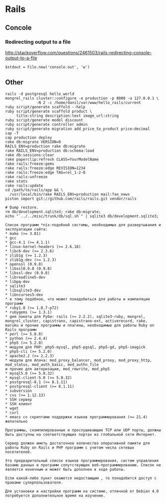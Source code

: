 <!-- -*- coding: utf-8-unix; -*-
     Danil Kutkevich's reference cards <http://kutkevich.org/rc>.
     Copyright (C) 2007, 2008, 2009, 2010 Danil Kutkevich <danil@kutkevich.org>

     This reference cards is licensed under the Creative Commons
     Attribution-Share Alike 3.0 Unported License. To view a copy of this
     license, see the COPYING file or visit
     <http://creativecommons.org/licenses/by-sa/3.0/> or send a letter to
     Creative Commons, 171 Second Street, Suite 300, San Francisco,
     California, 94105, USA. -->

Rails
=====

Concole
-------

### Redirecting output to a file

<http://stackoverflow.com/questions/2461503/rails-redirecting-console-output-to-a-file>

    $stdout = File.new('console.out', 'w')

Other
-----
    rails -d postgresql hello_world
    mongrel_rails cluster::configure -e production -p 8000 -a 127.0.0.1 \
                  -N 2 -c /home/danil/var/www/hello_rails/current
    ruby script/generate scaffold --help
    ruby script/generate scaffold product \
         title:string description:text image_url:string
    ruby script/generate model discount
    ruby script/generate controller admin
    ruby script/generate migration add_price_to_product price:decimal
    cap -T
    cap production deploy
    rake db:migrate VERSION=0
    RAILS_ENV=production rake db:migrate
    rake RAILS_ENV=production db:schema:load
    rake db:sessions:clear
    rake paperclip:refresh CLASS=YourModelName
    rake rails:freeze:gems
    rake rails:freeze:edge REVISION=1234
    rake rails:freeze:edge TAG=rel_1-2-0
    rake rails:unfreeze
    rake stats
    rake rails:update
    cd /path/to/rails/app && \
      /usr/local/bin/rake RAILS_ENV=production mail:fan_news
    piston import git://github.com/rails/rails.git vendor/rails

    # Dump restore.
    rm db/development.sqlite3; rake db:migrate;
    echo "`../../misc/trunk/db/sql.sh`" | sqlite3 db/development.sqlite3;

    Список программ *nix-подобной системы, необходимых для развертывания и
    эксплуатации сайта:
    * make (>= 3.81)
    * gcc
    * gcc-4.1 (>= 4.1.1)
    * linux-kernel-headers (>= 2.6.18)
    * libc6-dev (>= 2.3.6)
    * zlib1g (>= 1.2.3)
    * zlib1g-dev (>= 1.2.3)
    * openssl (0.9.8)
    * libssl0.9.8 (0.9.8)
    * libssl-dev (0.9.8)
    * libreadline5-dev
    * libpq-dev
    * sqlite3
    * libsqlite3-dev
    * libncurses5-dev
    * и тому подобное, что может понадобиться для работы и компиляции программ
    * ruby1.8 (>= 1.8.7-p72)
    * rubygems (>= 1.3.1)
    * gem пакеты для Руби: rails (>= 2.2.2), sqlite3-ruby, mongrel,
    mongrel_cluster, capistrano, capistrano-ext, activerecord, rake,
    maruku и прочие программы и плагины, необходимые для работы Ruby on
    Rails программ
    * perl (>= 5.8.8)
    * python (>= 2.4.4)
    * php5 (>= 5.2.0)
    * модули для PHP: php5-mysql, php5-pgsql, php5-gd, php5-imagick
    * php5-cli (>= 5.2.0)
    * apache2.2 (>= 2.2.3)
    * модули для Апача: mod_proxy_balancer, mod_proxy, mod_proxy_http,
    mod_status, mod_auth_basic, mod_authn_file
    и прочие для авторизации, mod_rewrite, mod_php5
    * mysql5.0 (>= 5.0.32)
    * mysql-client-5.0 (>= 5.0.32)
    * postgresql-8.1 (>= 8.1.11)
    * postgresql-client (>= 8.1.11)
    * subversion
    * cvs (>= 1.12.13)
    * SSH сервер
    * SSH клиент
    * wget
    * curl
    * emacs со скриптами поддержки языков программирования (>= 21.4) желательно

    Программы, скомпилированные и прослушивающие TCP или UDP порты, должны
    быть доступны на соответствующих портах из глобальной сети Интернет.

    Сервер должен иметь достаточное количество оперативной памяти для
    работы Ruby on Rails и PHP программ с учетом числа сетевых
    посетителей.

    Это предварительный список языков программирования, систем управления
    базами данных и программ сопутствующих веб-программированию. Список не
    является конечным и может быть дополнен в ходе работы.

    Если какой-либо пункт окажется недостающим , то понадобится доступ с
    правами суперпользователя.

    Для установки и настройки программ на системе, отличной от Debian 4.0
    потребуется дополнительное время на изучение.

